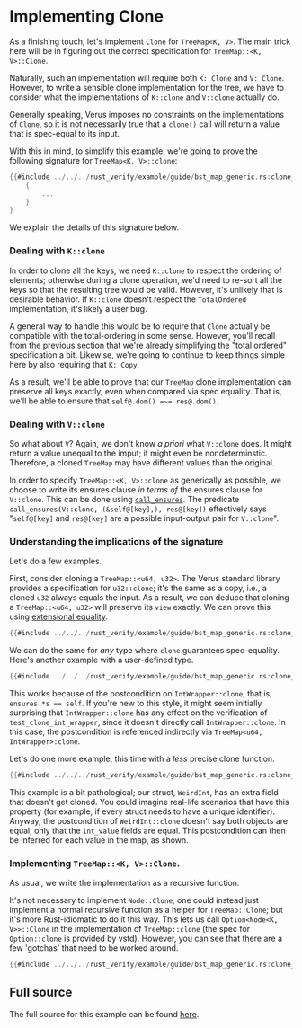 # Implementing Clone

As a finishing touch, let's implement `Clone` for `TreeMap<K, V>`.
The main trick here will be in figuring out the correct specification for `TreeMap::<K, V>::Clone`.

Naturally, such an implementation will require both `K: Clone` and `V: Clone`.
However, to write a sensible clone implementation for the tree, we have to consider
what the implementations of `K::clone` and `V::clone` actually do.

Generally speaking, Verus imposes no constraints on the implementations of `Clone`,
so it is not necessarily true that a `clone()` call will return a value that is spec-equal
to its input.

With this in mind, to simplify this example,
we're going to prove the following signature for `TreeMap<K, V>::clone`:

```rust
{{#include ../../../rust_verify/example/guide/bst_map_generic.rs:clone_signature}}
    {
        ...
    }
}
```
We explain the details of this signature below.

### Dealing with `K::clone`

In order to clone all the keys, we need `K::clone` to respect the ordering of elements; 
otherwise during a clone operation,
we'd need to re-sort all the keys so that the resulting tree would be valid.
However, it's unlikely that is desirable behavior. If `K::clone` doesn't respect the
`TotalOrdered` implementation, it's likely a user bug.

A general way to handle this would be to require that `Clone` actually be compatible
with the total-ordering in some sense.
However, you'll
recall from the previous section that we're already simplifying the "total ordered" specification
a bit. Likewise, we're going to continue to keep things simple here by also requiring
that `K: Copy`.

As a result, we'll be able to prove that our `TreeMap` clone implementation can preserve
all keys exactly, even when compared via spec equality. That is, we'll be able to
ensure that `self@.dom() =~= res@.dom()`.

### Dealing with `V::clone`

So what about `V`? Again, we don't know _a priori_ what `V::clone` does. It might return
a value unequal to the imput; it might even be nondeterminstic. Therefore,
a cloned `TreeMap` may have different values than the original.

In order to specify `TreeMap::<K, V>::clone` as generically as possible, we choose
to write its ensures clause _in terms of_ the ensures clause for `V::clone`.
This can be done using [`call_ensures`](./exec_funs_as_values.md).
The predicate `call_ensures(V::clone, (&self@[key],), res@[key])` effectively says
"`self@[key]` and `res@[key]` are a possible input-output pair for `V::clone`".

### Understanding the implications of the signature

Let's do a few examples.

First, consider cloning a `TreeMap::<u64, u32>`. The Verus standard library provides
a specification for `u32::clone`; it's the same as a copy, i.e., a cloned `u32` always
equals the input. As a result, we can deduce that cloning a `TreeMap::<u64, u32>` will
preserve its `view` exactly. We can prove this using [extensional equality](./extensional_equality.md).

```rust
{{#include ../../../rust_verify/example/guide/bst_map_generic.rs:clone_u32}}
```

We can do the same for _any_ type where `clone` guarantees spec-equality. Here's another
example with a user-defined type.

```rust
{{#include ../../../rust_verify/example/guide/bst_map_generic.rs:clone_int_wrapper}}
```

This works because of the postcondition on `IntWrapper::clone`, that is, `ensures *s == self`.
If you're new to this style, it might seem initially surprising that 
`IntWrapper::clone` has any effect on the verification of `test_clone_int_wrapper`, since
it doesn't directly call `IntWrapper::clone`. In this case, the postcondition is referenced
indirectly via `TreeMap<u64, IntWrapper>:clone`.

Let's do one more example, this time with a _less_ precise clone function.

```rust
{{#include ../../../rust_verify/example/guide/bst_map_generic.rs:clone_weird_int}}
```

This example is a bit pathological; our struct, `WeirdInt`, has an extra field that doesn't
get cloned. You could imagine real-life scenarios that have this property (for example,
if every struct needs to have a unique identifier). Anyway, the postcondition of
`WeirdInt::clone` doesn't say both objects are equal, only that the `int_value` fields are equal.
This postcondition can then be inferred for each value in the map, as shown.

### Implementing `TreeMap::<K, V>::Clone`.

As usual, we write the implementation as a recursive function.

It's not necessary to implement `Node::Clone`; one could instead just implement a normal
recursive function as a helper for `TreeMap::Clone`; but it's more Rust-idiomatic to do it
this way. This lets us call `Option<Node<K, V>>::Clone`
in the implementation of `TreeMap::clone` (the spec for `Option::clone` is provided by
vstd). However, you can see that there are a few 'gotchas' that need
to be worked around.

```rust
{{#include ../../../rust_verify/example/guide/bst_map_generic.rs:clone_full_impl}}
```

## Full source

The full source for this example can be found [here](./container_bst_all_source.md#version-with-generic-key-type-and-clone-implementation).
